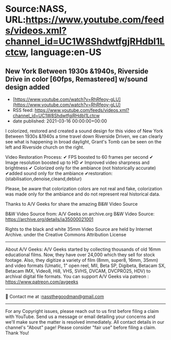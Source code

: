 # Source:NASS, URL:https://www.youtube.com/feeds/videos.xml?channel_id=UC1W8ShdwtfgjRHdbl1Lctcw, language:en-US

## New York Between 1930s &1940s, Riverside Drive in color [60fps, Remastered] w/sound design added
 - [https://www.youtube.com/watch?v=RhRfeoy-gLU](https://www.youtube.com/watch?v=RhRfeoy-gLU)
 - RSS feed: https://www.youtube.com/feeds/videos.xml?channel_id=UC1W8ShdwtfgjRHdbl1Lctcw
 - date published: 2021-03-16 00:00:00+00:00

I colorized, restored and created a sound design for this video of New York Between 1930s &1940s
a time travel down Riverside Driven, we can clearly see what is happening in broad daylight, Grant's Tomb can be seen on the left and Riverside church on the right.

Video Restoration Process:
✔ FPS boosted to 60 frames per second 
✔ Image resolution boosted up to HD 
✔ Improved video sharpness and brightness 
✔ Colorized only for the ambiance (not historically accurate)
✔added sound only for the ambiance
✔restoration:(stabilisation,denoise,cleand,deblur) 

Please, be aware that colorization colors are not real and fake, colorization was made only for the ambiance and do not represent real historical data.

Thanks to A/V Geeks for share the amazing B&W Video Source

B&W Video Source from: A/V Geeks on archive.org
B&W Video Source: https://archive.org/details/ia35000021001

Rights to the black and white 35mm Video Source are held by Internet Archive. under the Creative Commons Attribution License
- - - - - - - - - - - - - - - - - - - -
About A/V Geeks: A/V Geeks started by collecting thousands of old 16mm educational films. Now, they have over 24,000 which they sell for stock footage. Also, they digitize a variety of film (8mm, super8, 16mm, 35mm) and video formats (Umatic, 1" open reel, MII, Beta SP, Digibeta, Betacam SX, Betacam IMX, Video8, Hi8, VHS, SVHS, DVCAM, DVCPRO25, HDV) to archival digital file formats.
You can support A/V Geeks via patreon : https://www.patreon.com/avgeeks
- - - - - - - - - - - - - - - - - - - -
📨 Contact me at :nassthegoodman@gmail.com
- - - - - - - - - - - - - - - - - - - -
For any Copyright issues, please reach out to us first before filing a claim with YouTube. Send us a message or email detailing your concerns and we'll make sure the matter is resolved immediately. All contact details in our channel's "About" page! Please consider "fair use" before filing a claim. Thank You!

